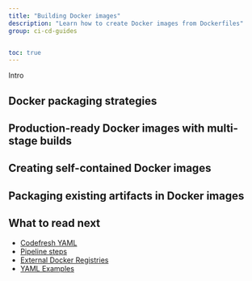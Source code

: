 ```yaml
---
title: "Building Docker images"
description: "Learn how to create Docker images from Dockerfiles"
group: ci-cd-guides


toc: true
---
```


Intro

## Docker packaging strategies

## Production-ready Docker images with multi-stage builds

## Creating self-contained Docker images 

## Packaging existing artifacts in Docker images




## What to read next

* [Codefresh YAML]({{site.baseurl}}/docs/codefresh-yaml/what-is-the-codefresh-yaml/)
* [Pipeline steps]({{site.baseurl}}/docs/codefresh-yaml/steps/)
* [External Docker Registries]({{site.baseurl}}/docs/docker-registries/external-docker-registries/)
* [YAML Examples]({{site.baseurl}}/docs/yaml-examples/examples/)





